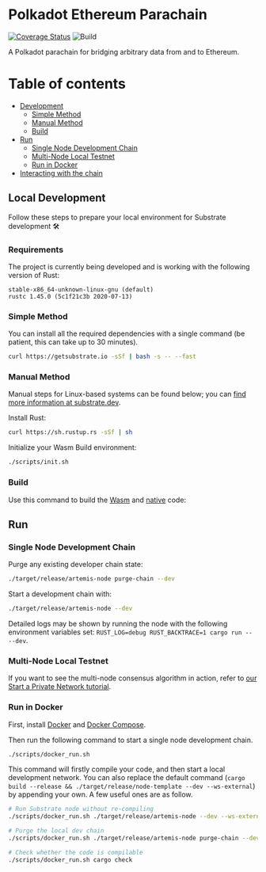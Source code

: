 # Polkadot Ethereum Parachain
[![Coverage Status](https://coveralls.io/repos/github/Snowfork/polkadot-ethereum/badge.svg?branch=github-actions-rust)](https://coveralls.io/github/Snowfork/polkadot-ethereum?branch=github-actions-rust)
![Build](https://github.com/Snowfork/polkadot-ethereum/workflows/Parachain/badge.svg)

A Polkadot parachain for bridging arbitrary data from and to Ethereum.

# Table of contents

* [Development](#local-development)
    * [Simple Method](#simple-method)
    * [Manual Method](#manual-method)
    * [Build](#build)
* [Run](#run)
    * [Single Node Development Chain](#single-node-development-chain)
    * [Multi-Node Local Testnet](#multi-node-local-testnet)
    * [Run in Docker](#run-in-docker)
* [Interacting with the chain](#interacting-with-the-chain)


## Local Development

Follow these steps to prepare your local environment for Substrate development :hammer_and_wrench:

### Requirements

The project is currently being developed and is working with the following version of Rust:
```
stable-x86_64-unknown-linux-gnu (default)
rustc 1.45.0 (5c1f21c3b 2020-07-13)
```

### Simple Method

You can install all the required dependencies with a single command (be patient, this can take up
to 30 minutes).

```bash
curl https://getsubstrate.io -sSf | bash -s -- --fast
```

### Manual Method

Manual steps for Linux-based systems can be found below; you can
[find more information at substrate.dev](https://substrate.dev/docs/en/knowledgebase/getting-started/#manual-installation).

Install Rust:

```bash
curl https://sh.rustup.rs -sSf | sh
```

Initialize your Wasm Build environment:

```bash
./scripts/init.sh
```

### Build

Use this command to build the [Wasm](https://substrate.dev/docs/en/knowledgebase/advanced/executor#wasm-execution)
and [native](https://substrate.dev/docs/en/knowledgebase/advanced/executor#native-execution) code:

## Run

### Single Node Development Chain

Purge any existing developer chain state:

```bash
./target/release/artemis-node purge-chain --dev
```

Start a development chain with:

```bash
./target/release/artemis-node --dev
```

Detailed logs may be shown by running the node with the following environment variables set:
`RUST_LOG=debug RUST_BACKTRACE=1 cargo run -- --dev`.

### Multi-Node Local Testnet

If you want to see the multi-node consensus algorithm in action, refer to
[our Start a Private Network tutorial](https://substrate.dev/docs/en/tutorials/start-a-private-network/).

### Run in Docker

First, install [Docker](https://docs.docker.com/get-docker/) and
[Docker Compose](https://docs.docker.com/compose/install/).

Then run the following command to start a single node development chain.

```bash
./scripts/docker_run.sh
```

This command will firstly compile your code, and then start a local development network. You can
also replace the default command (`cargo build --release && ./target/release/node-template --dev --ws-external`)
by appending your own. A few useful ones are as follow.

```bash
# Run Substrate node without re-compiling
./scripts/docker_run.sh ./target/release/artemis-node --dev --ws-external

# Purge the local dev chain
./scripts/docker_run.sh ./target/release/artemis-node purge-chain --dev

# Check whether the code is compilable
./scripts/docker_run.sh cargo check
```

